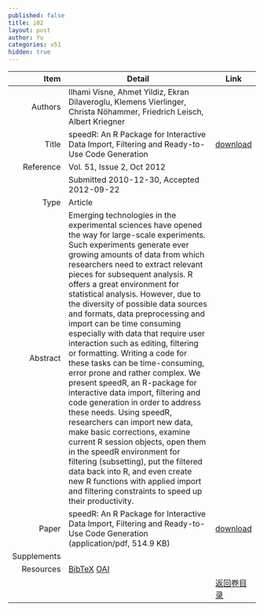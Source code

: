 ```yaml
---
published: false
title: i02
layout: post
author: Yu
categories: v51
hidden: true
---
```


| Item | Detail | Link |
|---:|---|---|
| Authors | Ilhami Visne, Ahmet Yildiz, Ekran Dilaveroglu, Klemens Vierlinger, Christa Nöhammer, Friedrich Leisch, Albert Kriegner| |
| Title |speedR: An R Package for Interactive Data Import, Filtering and Ready-to-Use Code Generation | [download](http://www.jstatsoft.org/v51/i02/paper) |
| Reference |Vol. 51, Issue 2, Oct 2012 | |
| | Submitted 2010-12-30, Accepted 2012-09-22| | 
| Type | Article| |
| Abstract | Emerging technologies in the experimental sciences have opened the way for large-scale experiments. Such experiments generate ever growing amounts of data from which researchers need to extract relevant pieces for subsequent analysis. R offers a great environment for statistical analysis. However, due to the diversity of possible data sources and formats, data preprocessing and import can be time consuming especially with data that require user interaction such as editing, filtering or formatting. Writing a code for these tasks can be time-consuming, error prone and rather complex. We present speedR, an R-package for interactive data import, filtering and code generation in order to address these needs. Using speedR, researchers can import new data, make basic corrections, examine current R session objects, open them in the speedR environment for filtering (subsetting), put the filtered data back into R, and even create new R functions with applied import and filtering constraints to speed up their productivity.| |
| Paper | speedR: An R Package for Interactive Data Import, Filtering and Ready-to-Use Code Generation  (application/pdf, 514.9 KB)| [download](http://www.jstatsoft.org/v51/i02/paper) |
| Supplements | | |
| Resources | [BibTeX](http://www.jstatsoft.org/v51/i02/bibtex) [OAI](http://www.jstatsoft.org/oai?verb=GetRecord&identifier=oai.jstatsoft/v51/i02&prefix=oai_dc)| |
| |  | [返回卷目录]({{site.baseurl}}/volume/v51.html) |